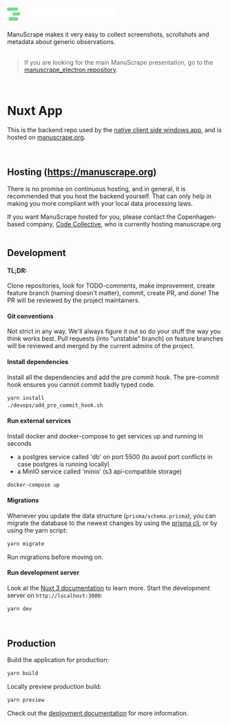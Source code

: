 <br />

<a href="https://github.com/nikobojs/manuscrape_electron">
<picture>
  <source media="(prefers-color-scheme: light)" srcset="/public/logo/manuscrape-logo-dark.svg">
  <source media="(prefers-color-scheme: dark)" srcset="/public/logo/manuscrape-logo-light.svg">
  <img width="250" alt="Manuscape logo" src="/public/logo/manuscrape-logo-light.svg">
</picture>
</a>
<br />
<br />
ManuScrape makes it very easy to collect screenshots, scrollshots and metadata about generic observations.
<br />
<br />

> If you are looking for the main ManuScrape presentation, go to the [manuscrape_electron repository](https://github.com/nikobojs/manuscrape_electron).

<br />

# Nuxt App

This is the backend repo used by the [native client side windows app](https://github.com/nikobojs/manuscrape_electron), and is hosted on [manuscrape.org](https://manuscrape.org).

<br />

## Hosting (https://manuscrape.org)

There is no promise on continuous hosting, and in general, it is recommended that you host the backend yourself. That can only help in making you more compliant with your local data processing laws.

If you want ManuScrape hosted for you, please contact the Copenhagen-based company, [Code Collective](https://codecollective.dk), who is currently hosting manuscrape.org
<br />
<br />

## Development

#### TL;DR:

Clone repositories, look for TODO-comments, make improvement, create feature branch (naming doesn't matter), commit, create PR, and done! The PR will be reviewed by the project maintainers.

#### Git conventions

Not strict in any way. We'll always figure it out so do your stuff the way you think works best. Pull requests (into "unstable" branch) on feature branches will be reviewed and merged by the current admins of the project.

#### Install dependencies

Install all the dependencies and add the pre commit hook. The pre-commit hook ensures you cannot commit badly typed code.

```bash
yarn install
./devops/add_pre_commit_hook.sh
```

#### Run external services

Install docker and docker-compose to get services up and running in seconds

- a postgres service called 'db' on port 5500 (to avoid port conflicts in case postgres is running locally)
- a MinIO service called 'minio' (s3 api-compatible storage)

```bash
docker-compose up
```

#### Migrations

Whenever you update the data structure (`prisma/schema.prisma`), you can migrate the database to the newest changes by using the [prisma cli](https://www.prisma.io/docs/reference/api-reference/command-reference), or by using the yarn script:

```bash
yarn migrate
```

Run migrations before moving on.

#### Run development server

Look at the [Nuxt 3 documentation](https://nuxt.com/docs/getting-started/introduction) to learn more.
Start the development server on `http://localhost:3000`:

```bash
yarn dev
```

<br />

## Production

Build the application for production:

```bash
yarn build
```

Locally preview production build:

```bash
yarn preview
```

Check out the [deployment documentation](https://nuxt.com/docs/getting-started/deployment) for more information.
